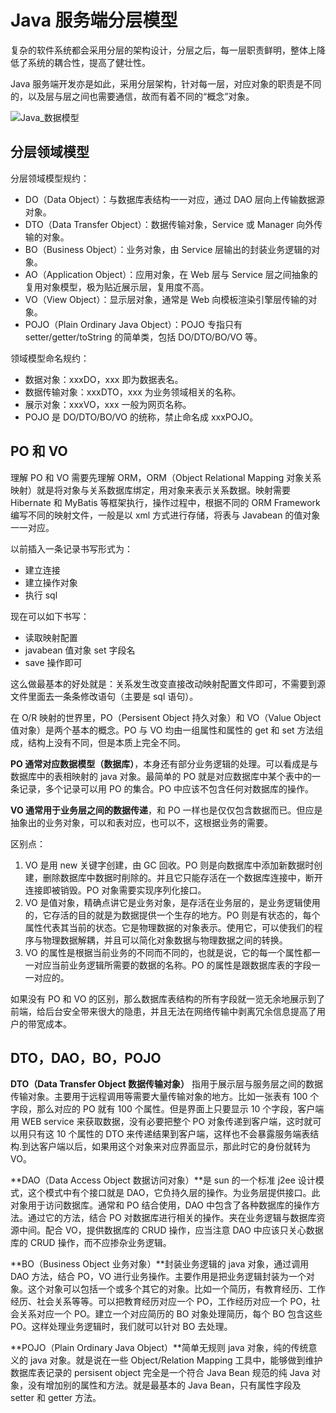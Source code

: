 # Java 服务端分层模型

复杂的软件系统都会采用分层的架构设计，分层之后，每一层职责鲜明，整体上降低了系统的耦合性，提高了健壮性。

Java 服务端开发亦是如此，采用分层架构，针对每一层，对应对象的职责是不同的，以及层与层之间也需要通信，故而有着不同的“概念”对象。

![Java_数据模型](https://cdn.jsdelivr.net/gh/chanshiyucx/yoi/2019/Java_数据模型.jpg)

## 分层领域模型

分层领域模型规约：

- DO（Data Object）：与数据库表结构一一对应，通过 DAO 层向上传输数据源对象。
- DTO（Data Transfer Object）：数据传输对象，Service 或 Manager 向外传输的对象。
- BO（Business Object）：业务对象，由 Service 层输出的封装业务逻辑的对象。
- AO（Application Object）：应用对象，在 Web 层与 Service 层之间抽象的复用对象模型，极为贴近展示层，复用度不高。
- VO（View Object）：显示层对象，通常是 Web 向模板渲染引擎层传输的对象。
- POJO（Plain Ordinary Java Object）：POJO 专指只有 setter/getter/toString 的简单类，包括 DO/DTO/BO/VO 等。

领域模型命名规约：

- 数据对象：xxxDO，xxx 即为数据表名。
- 数据传输对象：xxxDTO，xxx 为业务领域相关的名称。
- 展示对象：xxxVO，xxx 一般为网页名称。
- POJO 是 DO/DTO/BO/VO 的统称，禁止命名成 xxxPOJO。

## PO 和 VO

理解 PO 和 VO 需要先理解 ORM，ORM（Object Relational Mapping 对象关系映射）就是将对象与关系数据库绑定，用对象来表示关系数据。映射需要 Hibernate 和 MyBatis 等框架执行，操作过程中，根据不同的 ORM Framework 编写不同的映射文件，一般是以 xml 方式进行存储，将表与 Javabean 的值对象一一对应。

以前插入一条记录书写形式为：

- 建立连接
- 建立操作对象
- 执行 sql

现在可以如下书写：

- 读取映射配置
- javabean 值对象 set 字段名
- save 操作即可

这么做最基本的好处就是：关系发生改变直接改动映射配置文件即可，不需要到源文件里面去一条条修改语句（主要是 sql 语句）。

在 O/R 映射的世界里，PO（Persisent Object 持久对象）和 VO（Value Object 值对象）是两个基本的概念。PO 与 VO 均由一组属性和属性的 get 和 set 方法组成，结构上没有不同，但是本质上完全不同。

**PO 通常对应数据模型（数据库）**，本身还有部分业务逻辑的处理。可以看成是与数据库中的表相映射的 java 对象。最简单的 PO 就是对应数据库中某个表中的一条记录，多个记录可以用 PO 的集合。PO 中应该不包含任何对数据库的操作。

**VO 通常用于业务层之间的数据传递**，和 PO 一样也是仅仅包含数据而已。但应是抽象出的业务对象，可以和表对应，也可以不，这根据业务的需要。

区别点：

1. VO 是用 new 关键字创建，由 GC 回收。PO 则是向数据库中添加新数据时创建，删除数据库中数据时削除的。并且它只能存活在一个数据库连接中，断开连接即被销毁。PO 对象需要实现序列化接口。
2. VO 是值对象，精确点讲它是业务对象，是存活在业务层的，是业务逻辑使用的，它存活的目的就是为数据提供一个生存的地方。PO 则是有状态的，每个属性代表其当前的状态。它是物理数据的对象表示。使用它，可以使我们的程序与物理数据解耦，并且可以简化对象数据与物理数据之间的转换。
3. VO 的属性是根据当前业务的不同而不同的，也就是说，它的每一个属性都一一对应当前业务逻辑所需要的数据的名称。PO 的属性是跟数据库表的字段一一对应的。

如果没有 PO 和 VO 的区别，那么数据库表结构的所有字段就一览无余地展示到了前端，给后台安全带来很大的隐患，并且无法在网络传输中剥离冗余信息提高了用户的带宽成本。

## DTO，DAO，BO，POJO

**DTO（Data Transfer Object 数据传输对象）** 指用于展示层与服务层之间的数据传输对象。主要用于远程调用等需要大量传输对象的地方。比如一张表有 100 个字段，那么对应的 PO 就有 100 个属性。但是界面上只要显示 10 个字段，客户端用 WEB service 来获取数据，没有必要把整个 PO 对象传递到客户端，这时就可以用只有这 10 个属性的 DTO 来传递结果到客户端，这样也不会暴露服务端表结构.到达客户端以后，如果用这个对象来对应界面显示，那此时它的身份就转为 VO。

**DAO（Data Access Object 数据访问对象）**是 sun 的一个标准 j2ee 设计模式，这个模式中有个接口就是 DAO，它负持久层的操作。为业务层提供接口。此对象用于访问数据库。通常和 PO 结合使用，DAO 中包含了各种数据库的操作方法。通过它的方法，结合 PO 对数据库进行相关的操作。夹在业务逻辑与数据库资源中间。配合 VO，提供数据库的 CRUD 操作，应当注意 DAO 中应该只关心数据库的 CRUD 操作，而不应掺杂业务逻辑。

**BO（Business Object 业务对象）**封装业务逻辑的 java 对象，通过调用 DAO 方法，结合 PO，VO 进行业务操作。主要作用是把业务逻辑封装为一个对象。这个对象可以包括一个或多个其它的对象。比如一个简历，有教育经历、工作经历、社会关系等等。可以把教育经历对应一个 PO，工作经历对应一个 PO，社会关系对应一个 PO。建立一个对应简历的 BO 对象处理简历，每个 BO 包含这些 PO。这样处理业务逻辑时，我们就可以针对 BO 去处理。

**POJO（Plain Ordinary Java Object）**简单无规则 java 对象，纯的传统意义的 java 对象。就是说在一些 Object/Relation Mapping 工具中，能够做到维护数据库表记录的 persisent object 完全是一个符合 Java Bean 规范的纯 Java 对象，没有增加别的属性和方法。就是最基本的 Java Bean，只有属性字段及 setter 和 getter 方法。
